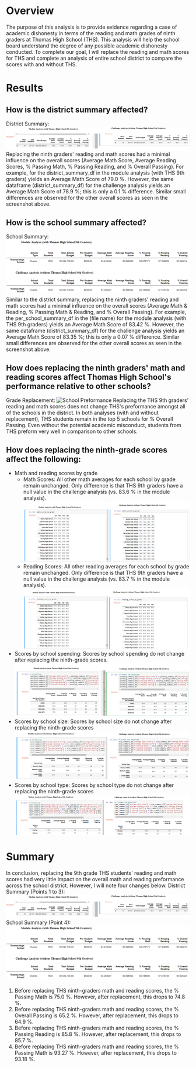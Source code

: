 # Overview

The purpose of this analysis is to provide evidence regarding a case of academic dishonesty in terms of the reading and math grades of ninth graders at Thomas High School (THS). This analysis will help the school board understand the degree of any possible academic dishonesty conducted. To complete our goal, I will replace the reading and math scores for THS and complete an analysis of entire school district to compare the scores with and without THS.

# Results
## How is the district summary affected?
District Summary:
![District Summary](https://github.com/AkifEltahir96/School_District_Analysis/blob/main/Pictures/district_summary_df.png)
Replacing the ninth graders' reading and math scores had a minimal influence on the overall scores (Average Math Score, Average Reading Scores, % Passing Math, % Passing Reading, and % Overall Passing). For example, for the district_summary_df in the module analysis (with THS 9th graders) yields an Average Math Score of 79.0 %. However, the same dataframe (district_summary_df) for the challenge analysis yields an Average Math Score of 78.9 %; this is only a 0.1 % difference. Similar small differences are observed for the other overall scores as seen in the screenshot above.

## How is the school summary affected?
School Summary:
![School Summary](https://github.com/AkifEltahir96/School_District_Analysis/blob/main/Pictures/school_summary_df.png)
Similar to the district summary, replacing the ninth graders' reading and math scores had a minimal influence on the overall scores (Average Math & Reading, % Passing Math & Reading, and % Overall Passing).  For example, the per_school_summary_df in the (file name) for the module analysis (with THS 9th graders) yields an Average Math Score of 83.42 %. However, the same dataframe (district_summary_df) for the challenge analysis yields an Average Math Score of 83.35 %; this is only a 0.07 % difference. Similar small differences are observed for the other overall scores as seen in the screenshot above.

## How does replacing the ninth graders' math and reading scores affect Thomas High School's performance relative to other schools?
Grade Replacement:
![School Preformance](https://github.com/AkifEltahir96/School_District_Analysis/blob/main/Pictures/school_performance.png)
Replacing the THS 9th graders' reading and math scores does not change THS's preformance amongst all of the schools in the district. In both analyses (with and without replacement), THS students remain in the top 5 schools for % Overall Passing. Even without the potential academic misconduct, students from THS preform very well in comparison to other schools.

## How does replacing the ninth-grade scores affect the following:

- Math and reading scores by grade
  - Math Scores: All other math averages for each school by grade remain unchanged. Only difference is that THS 9th graders have a null value in the challenge analysis (vs. 83.6 % in the module analysis). ![Math Scores](https://github.com/AkifEltahir96/School_District_Analysis/blob/main/Pictures/math_scores_by_grade_df.png)
  - Reading Scores: All other reading averages for each school by grade remain unchanged. Only difference is that THS 9th graders have a null value in the challenge analysis (vs. 83.7 % in the module analysis). ![Reading Scores](https://github.com/AkifEltahir96/School_District_Analysis/blob/main/Pictures/reading_scores_by_grade_df.png)
- Scores by school spending: Scores by school spending do not change after replacing the ninth-grade scores. ![Spending Summary](https://github.com/AkifEltahir96/School_District_Analysis/blob/main/Pictures/spending_summary_df.png)
- Scores by school size: Scores by school size do not change after replacing the ninth-grade scores ![Size Summary](https://github.com/AkifEltahir96/School_District_Analysis/blob/main/Pictures/size_summary_df.png)
- Scores by school type: Scores by school type do not change after replacing the ninth-grade scores ![Type Summary](https://github.com/AkifEltahir96/School_District_Analysis/blob/main/Pictures/type_summary_df.png)

# Summary

In conclusion, replacing the 9th grade THS students' reading and math scores had very little impact on the overall math and reading preformance across the school district. However, I will note four changes below.
District Summary (Points 1 to 3): ![District Summary](https://github.com/AkifEltahir96/School_District_Analysis/blob/main/Pictures/district_summary_df.png)
School Summary (Point 4): ![School Summary](https://github.com/AkifEltahir96/School_District_Analysis/blob/main/Pictures/school_summary_df.png)
  1) Before replacing THS ninth-graders math and reading scores, the % Passing Math is 75.0 %. However, after replacement, this drops to 74.8 %.
  2) Before replacing THS ninth-graders math and reading scores, the % Overall Passing is 65.2 %. However, after replacement, this drops to 64.9 %.
  3) Before replacing THS ninth-graders math and reading scores, the % Passing Reading is 85.8 %. However, after replacement, this drops to 85.7 %.
  4) Before replacing THS ninth-graders math and reading scores, the % Passing Math is 93.27 %. However, after replacement, this drops to 93.18 %.

